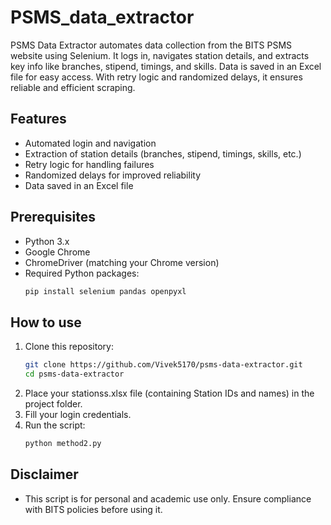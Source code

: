 # PSMS_data_extractor
PSMS Data Extractor automates data collection from the BITS PSMS website using Selenium. It logs in, navigates station details, and extracts key info like branches, stipend, timings, and skills. Data is saved in an Excel file for easy access. With retry logic and randomized delays, it ensures reliable and efficient scraping.

## Features  
- Automated login and navigation  
- Extraction of station details (branches, stipend, timings, skills, etc.)  
- Retry logic for handling failures  
- Randomized delays for improved reliability  
- Data saved in an Excel file  

## Prerequisites  
- Python 3.x  
- Google Chrome  
- ChromeDriver (matching your Chrome version)  
- Required Python packages:  
  ```sh
  pip install selenium pandas openpyxl

## How to use
1. Clone this repository:  
   ```sh
   git clone https://github.com/Vivek5170/psms-data-extractor.git  
   cd psms-data-extractor
2. Place your stationss.xlsx file (containing Station IDs and names) in the project folder.
3. Fill your login credentials.
4. Run the script:
   ```sh
   python method2.py

## Disclaimer
- This script is for personal and academic use only. Ensure compliance with BITS policies before using it.
